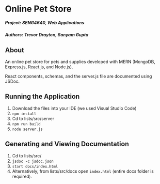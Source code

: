 # Online Pet Store

##### Project: SENG4640, Web Applications
##### Authors: Trevor Drayton, Sanyam Gupta

## About 

An online pet store for pets and supplies developed with MERN (MongoDB, Express.js, React.js, and Node.js).

React components, schemas, and the server.js file are documented using JSDoc.

## Running the Application
1. Download the files into your IDE (we used Visual Studio Code)
2. ```npm install```
3. Cd to lists/src/server
4. ```npm run build```
5. ```node server.js```

## Generating and Viewing Documentation
1. Cd to lists/src/ 
2. ```jsdoc -c jsdoc.json```
3. ```start docs/index.html```
4. Alternatively, from lists/src/docs open `index.html` (entire docs folder is required).

